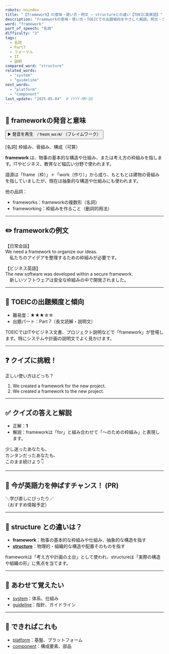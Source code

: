 ```yaml
---
robots: noindex
title: "【framework】の意味・使い方・例文 ― structureとの違い【TOEIC英単語】"
description: "frameworkの意味・使い方・TOEICでの出題傾向をやさしく解説。例文・クイズ付きでstructureとの違いもわかりやすく学べます。"
word: "framework"
part_of_speech: "名詞"
difficulty: "3"
tags:
  - 名詞
  - Part7
  - フォーマル
  - IT
  - 説明
compared_word: "structure"
related_words:
  - "system"
  - "guideline"
next_words:
  - "platform"
  - "component"
last_update: "2025-05-04"  # YYYY-MM-DD
---
```


## 🔰 frameworkの発音と意味

<button class="play-audio" onclick="playTTS('framework')">
  <span class="play-audio-main">
    ▶️ 発音を再生　/ˈfreɪmˌwɜːrk/
  </span>
  <span class="play-audio-sub">
    （フレイムワーク）
  </span>
</button>

[名詞] 枠組み、骨組み、構成（可算）

**framework** は、物事の基本的な構造や仕組み、または考え方の枠組みを指します。ITやビジネス、教育など幅広い分野で使われます。

語源は「frame（枠）」＋「work（作り）」から成り、もともとは建物の骨組みを指していましたが、現在は抽象的な構造や仕組みにも使われます。

他の品詞：  
- frameworks：frameworkの複数形（名詞）
- frameworking：枠組みを作ること（動詞的用法）

---

## ✏️ frameworkの例文

【日常会話】  
We need a framework to organize our ideas.  
　私たちのアイデアを整理するための枠組みが必要です。

【ビジネス英語】  
The new software was developed within a secure framework.  
　新しいソフトウェアは安全な枠組みの中で開発されました。

---

## 🎯 TOEICの出題頻度と傾向

- 難易度：★★★☆☆
- 出題パート：Part 7（長文読解・説明文）

TOEICではITやビジネス文書、プロジェクト説明などで「framework」が登場します。特にシステムや計画の説明文でよく見かけます。

---

## ❓ クイズに挑戦！

正しい使い方はどっち？

1. We created a framework for the new project.  
2. We created a framework to the new project.

---

## ✅ クイズの答えと解説

- 正解：**1**
- 解説：frameworkは「for」と組み合わせて「～のための枠組み」と表現します。

少し迷ったあなたも、  
カンタンだったあなたも、  
このまま続けよう👇️

---

## 🚀 今が英語力を伸ばすチャンス！ (PR)

<div class="info-center">
＼学び直しにぴったり／<br>  
（おすすめ情報予定）
</div>

---

## 🤔  structure との違いは？

- **framework**：物事の基本的な枠組みや仕組み、抽象的な構造を指す
- **[structure](/word/structure)**：物理的・組織的な構造や配置そのものを指す

frameworkは「考え方や計画の土台」として使われ、structureは「実際の構造や組織の形」に焦点を当てます。

---

## 🧩 あわせて覚えたい

- [system](/word/system)：体系、仕組み
- [guideline](/word/guideline)：指針、ガイドライン

---

## 📖 できればこれも

- [platform](/word/platform)：基盤、プラットフォーム
- [component](/word/component)：構成要素、部品

<!-- cvid: aid00_bid41 -->
